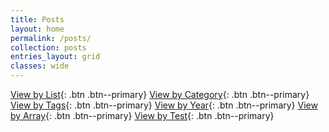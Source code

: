 ```yaml
---
title: Posts
layout: home
permalink: /posts/
collection: posts
entries_layout: grid
classes: wide
---
```


<!-- Global site tag (gtag.js) - Google Analytics -->

[View by List](/list/){: .btn .btn--primary}
[View by Category](/categories/){: .btn .btn--primary}
[View by Tags](/tags/){: .btn .btn--primary}
[View by Year](/posts-year/){: .btn .btn--primary}
[View by Array](/tags-array/){: .btn .btn--primary}
[View by Test](/tags/test/){: .btn .btn--primary}